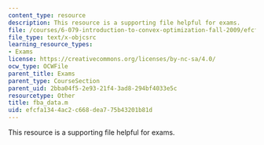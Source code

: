 ```yaml
---
content_type: resource
description: This resource is a supporting file helpful for exams.
file: /courses/6-079-introduction-to-convex-optimization-fall-2009/efcfa1344ac2c668dea775b43201b81d_fba_data.m
file_type: text/x-objcsrc
learning_resource_types:
- Exams
license: https://creativecommons.org/licenses/by-nc-sa/4.0/
ocw_type: OCWFile
parent_title: Exams
parent_type: CourseSection
parent_uid: 2bba04f5-2e93-21f4-3ad8-294bf4033e5c
resourcetype: Other
title: fba_data.m
uid: efcfa134-4ac2-c668-dea7-75b43201b81d
---
```

This resource is a supporting file helpful for exams.